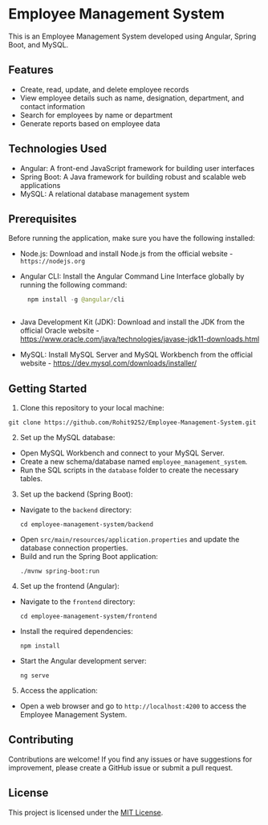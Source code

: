 # Employee Management System

This is an Employee Management System developed using Angular, Spring Boot, and MySQL.

## Features

- Create, read, update, and delete employee records
- View employee details such as name, designation, department, and contact information
- Search for employees by name or department
- Generate reports based on employee data

## Technologies Used

- Angular: A front-end JavaScript framework for building user interfaces
- Spring Boot: A Java framework for building robust and scalable web applications
- MySQL: A relational database management system

## Prerequisites

Before running the application, make sure you have the following installed:

- Node.js: Download and install Node.js from the official website - `https://nodejs.org`
- Angular CLI: Install the Angular Command Line Interface globally by running the following command:

  ``` java
    npm install -g @angular/cli 



- Java Development Kit (JDK): Download and install the JDK from the official Oracle website - https://www.oracle.com/java/technologies/javase-jdk11-downloads.html
- MySQL: Install MySQL Server and MySQL Workbench from the official website - https://dev.mysql.com/downloads/installer/

## Getting Started

1. Clone this repository to your local machine:

``` git
git clone https://github.com/Rohit9252/Employee-Management-System.git
```

2. Set up the MySQL database:
- Open MySQL Workbench and connect to your MySQL Server.
- Create a new schema/database named `employee_management_system`.
- Run the SQL scripts in the `database` folder to create the necessary tables.

3. Set up the backend (Spring Boot):
- Navigate to the `backend` directory:
  ```
  cd employee-management-system/backend
  ```
- Open `src/main/resources/application.properties` and update the database connection properties.
- Build and run the Spring Boot application:
  ```
  ./mvnw spring-boot:run
  ```

4. Set up the frontend (Angular):
- Navigate to the `frontend` directory:
  ```
  cd employee-management-system/frontend
  ```
- Install the required dependencies:
  ```
  npm install
  ```
- Start the Angular development server:
  ```
  ng serve
  ```

5. Access the application:
- Open a web browser and go to `http://localhost:4200` to access the Employee Management System.

## Contributing

Contributions are welcome! If you find any issues or have suggestions for improvement, please create a GitHub issue or submit a pull request.

## License

This project is licensed under the [MIT License](LICENSE).

